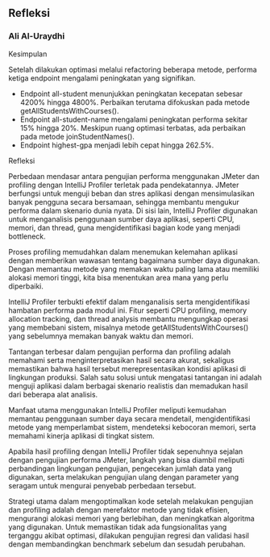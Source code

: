 ## Refleksi
### Ali Al-Uraydhi

Kesimpulan

Setelah dilakukan optimasi melalui refactoring beberapa metode, performa ketiga endpoint mengalami peningkatan yang signifikan.

- Endpoint all-student menunjukkan peningkatan kecepatan sebesar 4200% hingga 4800%. Perbaikan terutama difokuskan pada metode getAllStudentsWithCourses().
- Endpoint all-student-name mengalami peningkatan performa sekitar 15% hingga 20%. Meskipun ruang optimasi terbatas, ada perbaikan pada metode joinStudentNames().
- Endpoint highest-gpa menjadi lebih cepat hingga 262.5%.

Refleksi

Perbedaan mendasar antara pengujian performa menggunakan JMeter dan profiling dengan IntelliJ Profiler terletak pada pendekatannya. JMeter berfungsi untuk menguji beban dan stres aplikasi dengan mensimulasikan banyak pengguna secara bersamaan, sehingga membantu mengukur performa dalam skenario dunia nyata. Di sisi lain, IntelliJ Profiler digunakan untuk menganalisis penggunaan sumber daya aplikasi, seperti CPU, memori, dan thread, guna mengidentifikasi bagian kode yang menjadi bottleneck.

Proses profiling memudahkan dalam menemukan kelemahan aplikasi dengan memberikan wawasan tentang bagaimana sumber daya digunakan. Dengan memantau metode yang memakan waktu paling lama atau memiliki alokasi memori tinggi, kita bisa menentukan area mana yang perlu diperbaiki.

IntelliJ Profiler terbukti efektif dalam menganalisis serta mengidentifikasi hambatan performa pada modul ini. Fitur seperti CPU profiling, memory allocation tracking, dan thread analysis membantu mengungkap operasi yang membebani sistem, misalnya metode getAllStudentsWithCourses() yang sebelumnya memakan banyak waktu dan memori.

Tantangan terbesar dalam pengujian performa dan profiling adalah memahami serta menginterpretasikan hasil secara akurat, sekaligus memastikan bahwa hasil tersebut merepresentasikan kondisi aplikasi di lingkungan produksi. Salah satu solusi untuk mengatasi tantangan ini adalah menguji aplikasi dalam berbagai skenario realistis dan memadukan hasil dari beberapa alat analisis.

Manfaat utama menggunakan IntelliJ Profiler meliputi kemudahan memantau penggunaan sumber daya secara mendetail, mengidentifikasi metode yang memperlambat sistem, mendeteksi kebocoran memori, serta memahami kinerja aplikasi di tingkat sistem.

Apabila hasil profiling dengan IntelliJ Profiler tidak sepenuhnya sejalan dengan pengujian performa JMeter, langkah yang bisa diambil meliputi perbandingan lingkungan pengujian, pengecekan jumlah data yang digunakan, serta melakukan pengujian ulang dengan parameter yang seragam untuk mengurai penyebab perbedaan tersebut.

Strategi utama dalam mengoptimalkan kode setelah melakukan pengujian dan profiling adalah dengan merefaktor metode yang tidak efisien, mengurangi alokasi memori yang berlebihan, dan meningkatkan algoritma yang digunakan. Untuk memastikan tidak ada fungsionalitas yang terganggu akibat optimasi, dilakukan pengujian regresi dan validasi hasil dengan membandingkan benchmark sebelum dan sesudah perubahan.

